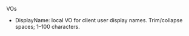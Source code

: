 VOs

- DisplayName: local VO for client user display names. Trim/collapse spaces; 1–100 characters.


